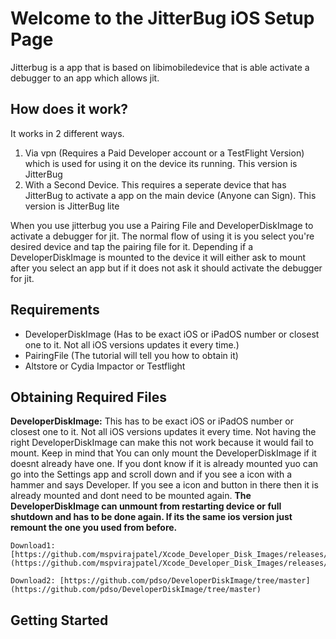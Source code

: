 # **Welcome to the JitterBug iOS Setup Page**
Jitterbug is a app that is based on libimobiledevice that is able activate a debugger to an app which allows jit. 
## How does it work?
It works in 2 different ways.

1. Via vpn (Requires a Paid Developer account or a TestFlight Version) which is used for using it on the device its running. This version is JitterBug
2. With a Second Device. This requires a seperate device that has JitterBug to activate a app on the main device (Anyone can Sign). This version is JitterBug lite

When you use jitterbug you use a Pairing File and DeveloperDiskImage to activate a debugger for jit. The normal flow of using it is you select you're desired device and tap the pairing file for it. Depending if a DeveloperDiskImage is mounted to the device it will either ask to mount after you select an app but if it does not ask it should activate the debugger for jit.

## Requirements

- DeveloperDiskImage (Has to be exact iOS or iPadOS number or closest one to it. Not all iOS versions updates it every time.)
- PairingFile (The tutorial will tell you how to obtain it)
- Altstore or Cydia Impactor or Testflight

## Obtaining Required Files

**DeveloperDiskImage:**
This has to be exact iOS or iPadOS number or closest one to it. Not all iOS versions updates it every time. Not having the right DeveloperDiskImage can make this not work because it would fail to mount. Keep in mind that You can only mount the DeveloperDiskImage if it doesnt already have one. If you dont know if it is already mounted yuo can go into the Settings app and scroll down and if you see a icon with a hammer and says Developer. If you see a icon and button in there then it is already mounted and dont need to be mounted again. **The DeveloperDiskImage can unmount from restarting device or full shutdown and has to be done again. If its the same ios version just remount the one you used from before.**

    Download1: [https://github.com/mspvirajpatel/Xcode_Developer_Disk_Images/releases/](https://github.com/mspvirajpatel/Xcode_Developer_Disk_Images/releases/)

    Download2: [https://github.com/pdso/DeveloperDiskImage/tree/master](https://github.com/pdso/DeveloperDiskImage/tree/master)


## Getting Started

